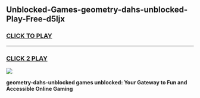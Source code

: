 
## Unblocked-Games-geometry-dahs-unblocked-Play-Free-d5ljx
<h3>
<a href="https://premium76.site?title=geometry-dahs-unblocked&ref=18A1">CLICK TO PLAY</a></h3>
<hr>

<h3>
<a href="https://premium76.site?title=geometry-dahs-unblocked&ref=18A1">CLICK 2 PLAY</a>
  
</h3>

<a href="https://premium76.site?title=geometry-dahs-unblocked&ref=18A1"><img src="https://clearcache.store/games.png"></a>


**geometry-dahs-unblocked games unblocked: Your Gateway to Fun and Accessible Online Gaming**
